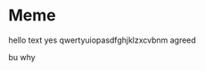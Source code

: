 # Meme
hello
text
yes
qwertyuiopasdfghjklzxcvbnm
agreed
























































































































































































































































bu why
